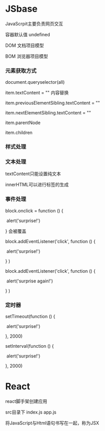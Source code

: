 # JSbase



JavaScrpit主要负责网页交互

容器默认值 undefined

DOM 文档项目模型

BOM 浏览器项目模型

### 元素获取方式  

document.queryselector(all) 

item.textContent = ""  内容替换

item.previousElementSibling.textContent = ""

item.nextElementSibling.textContent = ""

item.parentNode

item.children

### 样式处理

 

### 文本处理

 textContent只能设置纯文本

innerHTML可以进行标签的生成

### 事件处理

block.onclick = function () {

​	alert('surprise!')

}  会被覆盖

block.addEventListener('click', function () {

​	alert('surprise!')

} )

block.addEventListener('click', function () {

​	alert('surprise again!')

} )

### 定时器

setTimeout(function () {

​	alert('surprise!')

}, 2000)

setInterval(function () {

​	alert('surprise!')

}, 2000)



# React

react脚手架创建应用

src目录下  index.js  app.js

将JavaScript与Html语句书写在一起，称为JSX

